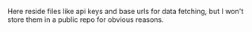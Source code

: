 Here reside files like api keys and base urls for data fetching, but I won't store them in a public repo for obvious reasons.